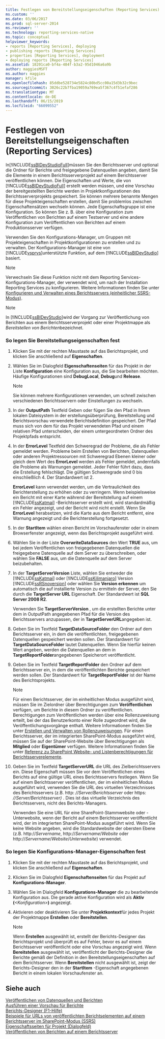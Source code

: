 ```yaml
---
title: Festlegen von Bereitstellungseigenschaften (Reporting Services) | Microsoft-Dokumentation
ms.custom: ''
ms.date: 03/06/2017
ms.prod: sql-server-2014
ms.reviewer: ''
ms.technology: reporting-services-native
ms.topic: conceptual
helpviewer_keywords:
- reports [Reporting Services], deploying
- publishing reports [Reporting Services]
- properties [Reporting Services], deployment
- deploying reports [Reporting Services]
ms.assetid: 18201ca0-bf4a-484f-b3a2-95d1046a6a9b
author: maggiesMSFT
ms.author: maggies
manager: kfile
ms.openlocfilehash: 85ddbe528734e5824c80bd5cc00a15d3b32c9bec
ms.sourcegitcommit: 3026c22b7fba19059a769ea5f367c4f51efaf286
ms.translationtype: MT
ms.contentlocale: de-DE
ms.lasthandoff: 06/15/2019
ms.locfileid: "66099552"
---
```

# <a name="set-deployment-properties-reporting-services"></a>Festlegen von Bereitstellungseigenschaften (Reporting Services)
  In[!INCLUDE[ssBIDevStudioFull](../../includes/ssbidevstudiofull-md.md)]müssen Sie den Berichtsserver und optional die Ordner für Berichte und freigegebene Datenquellen angeben, damit Sie die Elemente in einem Berichtsserverprojekt auf einem Berichtsserver veröffentlichen können. Die Eigenschaften und Werte, die von [!INCLUDE[ssBIDevStudioFull](../../includes/ssbidevstudiofull-md.md)] erstellt werden müssen, und eine Vorschau der bereitgestellten Berichte werden in Projektkonfigurationen des Berichtsserverprojekts gespeichert. Sie können mehrere benannte Mengen für diese Projekteigenschaften erstellen, damit Sie problemlos zwischen Eigenschaftensätzen wechseln können. Jede Eigenschaftsgruppe ist eine Konfiguration. So können Sie z. B. über eine Konfiguration zum Veröffentlichen von Berichten auf einem Testserver und eine andere Konfiguration zum Veröffentlichen von Berichten auf einem Produktionsserver verfügen.  
  
 Verwenden Sie den Konfigurations-Manager, um Gruppen mit Projekteigenschaften in Projektkonfigurationen zu erstellen und zu verwalten. Der Konfigurations-Manager ist eine von [!INCLUDE[vsprvs](../../includes/vsprvs-md.md)]unterstützte Funktion, auf dem [!INCLUDE[ssBIDevStudio](../../includes/ssbidevstudio-md.md)] basiert.  
  
> [!NOTE]  
>  Verwechseln Sie diese Funktion nicht mit dem Reporting Services-Konfigurations-Manager, der verwendet wird, um nach der Installation Reporting Services zu konfigurieren. Weitere Informationen finden Sie unter [Konfigurieren und Verwalten eines Berichtsservers (einheitlicher SSRS-Modus)](../report-server/configure-and-administer-a-report-server-ssrs-native-mode.md).  
  
> [!NOTE]  
>  In [!INCLUDE[ssBIDevStudio](../../includes/ssbidevstudio-md.md)]wird der Vorgang zur Veröffentlichung von Berichten aus einem Berichtsserverprojekt oder einer Projektmappe als *Bereitstellen von Berichten*bezeichnet.  
  
### <a name="to-set-deployment-properties"></a>So legen Sie Bereitstellungseigenschaften fest  
  
1.  Klicken Sie mit der rechten Maustaste auf das Berichtsprojekt, und klicken Sie anschließend auf **Eigenschaften**.  
  
2.  Wählen Sie im Dialogfeld **Eigenschaftenseiten** für das Projekt in der Liste **Konfiguration** eine Konfiguration aus, die Sie bearbeiten möchten. Häufige Konfigurationen sind **DebugLocal**, **Debug**und **Release**.  
  
    > [!NOTE]  
    >  Sie können mehrere Konfigurationen verwenden, um schnell zwischen verschiedenen Berichtsservern oder Einstellungen zu wechseln.  
  
3.  In der **OutputPath** Textfeld Geben oder fügen Sie den Pfad in Ihrem lokalen Dateisystem in der erstellungsüberprüfung, Bereitstellung und Berichtsvorschau verwendete Berichtsdefinition gespeichert. Der Pfad muss sich von dem für das Projekt verwendeten Pfad und einem relativen Pfad unterscheiden, der einem untergeordneten Ordner des Projektpfads entspricht.  
  
4.  In der **ErrorLevel** Textfeld den Schweregrad der Probleme, die als Fehler gemeldet werden. Probleme beim Erstellen von Berichten, Datenquellen oder anderen Projektressourcen mit Schweregrad Ebenen kleiner oder gleich dem Wert des **ErrorLevel** werden als Fehler gemeldet, andernfalls die Probleme als Warnungen gemeldet. Jeder Fehler führt dazu, dass die Erstellung fehlschlägt. Die gültigen Schweregrade sind 0 bis einschließlich 4. Der Standardwert ist 2.  
  
     **ErrorLevel** kann verwendet werden, um die Vertraulichkeit des Berichterstellung zu erhöhen oder zu verringern. Wenn beispielsweise ein Bericht mit einer Karte während der Bereitstellung auf einem [!INCLUDE[ssKatmai](../../includes/sskatmai-md.md)] -Berichtsserver erstellt wird, wird standardmäßig ein Fehler angezeigt, und der Bericht wird nicht erstellt. Wenn Sie **ErrorLevel** herabsetzen, wird die Karte aus dem Bericht entfernt, eine Warnung angezeigt und die Berichterstellung fortgesetzt.  
  
5.  In der **StartItem** wählen einen Bericht im Vorschaufenster oder in einem Browserfenster angezeigt, wenn das Berichtsprojekt ausgeführt wird.  
  
6.  Wählen Sie in der Liste **OverwriteDataSources** den Wert **TRUE** aus, um bei jedem Veröffentlichen von freigegebenen Datenquellen die freigegebene Datenquelle auf dem Server zu überschreiben, oder wählen Sie **FALSE** aus, um die Datenquelle auf dem Server beizubehalten.  
  
7.  In der **TargetServerVersion** Liste, wählen Sie entweder die [!INCLUDE[ssKatmai](../../includes/sskatmai-md.md)] oder [!INCLUDE[ssKilimanjaro](../../includes/sskilimanjaro-md.md)] Version [!INCLUDE[ssRSnoversion](../../includes/ssrsnoversion-md.md)] oder wählen Sie **Version erkennen** um automatisch die auf installierte Version zu ermitteln der Server, den Sie durch die **TargetServer URL** Eigenschaft. Der Standardwert ist **SQL Server 2008 R2**.  
  
     Verwenden Sie **TargetServerVersion** , um die erstellten Berichte unter dem in OutputPath angegebenen Pfad für die Version des Berichtsservers anzupassen, der in **TargetServerURL**angegeben ist.  
  
8.  Geben Sie im Textfeld **TargetDataSourceFolder** den Ordner auf dem Berichtsserver ein, in dem die veröffentlichten, freigegebenen Datenquellen gespeichert werden sollen. Der Standardwert für **TargetDataSourceFolder** lautet Datenquellen. Wenn Sie hierfür keinen Wert angeben, werden die Datenquellen an dem in **TargetReportFolder**angegebenen Speicherort veröffentlicht.  
  
9. Geben Sie im Textfeld **TargetReportFolder** den Ordner auf dem Berichtsserver ein, in dem die veröffentlichten Berichte gespeichert werden sollen. Der Standardwert für **TargetReportFolder** ist der Name des Berichtsprojekts.  
  
    > [!NOTE]  
    >  Für einen Berichtsserver, der im einheitlichen Modus ausgeführt wird, müssen Sie im Zielordner über Berechtigungen zum **Veröffentlichen** verfügen, um Berichte in diesem Ordner zu veröffentlichen. Berechtigungen zum Veröffentlichen werden über eine Rollenzuweisung erteilt, bei der das Benutzerkonto einer Rolle zugeordnet wird, die Veröffentlichungsvorgänge enthalt. Weitere Informationen finden Sie unter [Erstellen und Verwalten von Rollenzuweisungen](../security/create-and-manage-role-assignments.md). Für einen Berichtsserver, der im integrierten SharePoint-Modus ausgeführt wird, müssen Sie auf der SharePoint-Website über Berechtigungen als **Mitglied** oder **Eigentümer** verfügen. Weitere Informationen finden Sie unter [Referenz zu SharePoint Website- und Listenberechtigungen für Berichtsserverelemente](../security/sharepoint-site-and-list-permission-reference-for-report-server-items.md).  
  
10. Geben Sie im Textfeld **TargetServerURL** die URL des Zielberichtsservers ein. Diese Eigenschaft müssen Sie vor dem Veröffentlichen eines Berichts auf eine gültige URL eines Berichtsservers festlegen. Wenn Sie auf einem Berichtsserver veröffentlichen, der im einheitlichen Modus ausgeführt wird, verwenden Sie die URL des virtuellen Verzeichnisses des Berichtsservers (z.B. http: *//Server/Berichtsserver* oder https: *//Server/Berichtsserver)* . Dies ist das virtuelle Verzeichnis des Berichtsservers, nicht des Berichts-Managers.  
  
     Verwenden Sie eine URL für eine SharePoint-Stammwebsite oder -Unterwebsite, wenn der Bericht auf einem Berichtsserver veröffentlicht wird, der im integrierten SharePoint-Modus ausgeführt wird. Wenn Sie keine Website angeben, wird die Standardwebsite der obersten Ebene (z.B. http://*Servername*, http://*Servername*/*Website* oder http://*Servername*/*Website*/*Unterwebsite*) verwendet.  
  
### <a name="to-set-configuration-manager-properties"></a>So legen Sie Konfigurations-Manager-Eigenschaften fest  
  
1.  Klicken Sie mit der rechten Maustaste auf das Berichtsprojekt, und klicken Sie anschließend auf **Eigenschaften**.  
  
2.  Klicken Sie im Dialogfeld **Eigenschaftenseiten** für das Projekt auf **Konfigurations-Manager**.  
  
3.  Wählen Sie im Dialogfeld **Konfigurations-Manager** die zu bearbeitende Konfiguration aus. Die gerade aktive Konfiguration wird als **Aktiv (***\<Konfiguration>***)** angezeigt.  
  
4.  Aktivieren oder deaktivieren Sie unter **Projektkontext**für jedes Projekt der Projektmappe **Erstellen** oder **Bereitstellen**.  
  
    > [!NOTE]  
    >  Wenn **Erstellen** ausgewählt ist, erstellt der Berichts-Designer das Berichtsprojekt und überprüft es auf Fehler, bevor es auf einem Berichtsserver veröffentlicht oder eine Vorschau angezeigt wird. Wenn **Bereitstellen** ausgewählt ist, veröffentlicht der Berichts-Designer die Berichte gemäß der Definition in den Bereitstellungseigenschaften auf dem Berichtsserver. Wenn **Bereitstellen** nicht ausgewählt ist, zeigt der Berichts-Designer den in der **StartItem** -Eigenschaft angegebenen Bericht in einem lokalen Vorschaufenster an.  
  
## <a name="see-also"></a>Siehe auch  
 [Veröffentlichen von Datenquellen und Berichten](../reports/publishing-data-sources-and-reports.md)   
 [Ausführen einer Vorschau für Berichte](../reports/previewing-reports.md)   
 [Berichts-Designer (F1-Hilfe)](report-designer-f1-help.md)   
 [Beispiele für URLs von veröffentlichten Berichtselementen auf einem Berichtsserver im SharePoint-Modus (SSRS)](url-examples-for-items-on-a-report-server-sharepoint-mode.md)   
 [Eigenschaftsseiten für Projekt (Dialogfeld)](project-property-pages-dialog-box.md)   
 [Veröffentlichen von Berichten auf einem Berichtsserver](../reports/publishing-reports-to-a-report-server.md)  
  
  
